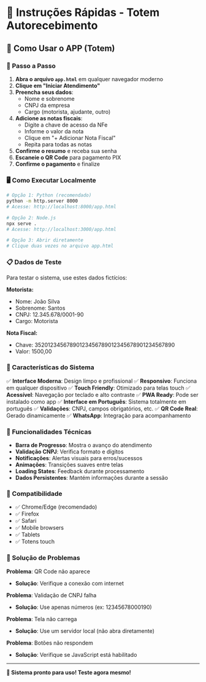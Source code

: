 # 🚀 Instruções Rápidas - Totem Autorecebimento

## 📱 Como Usar o APP (Totem)

### 🎯 Passo a Passo

1. **Abra o arquivo `app.html`** em qualquer navegador moderno
2. **Clique em "Iniciar Atendimento"**
4. **Preencha seus dados**:
   - Nome e sobrenome
   - CNPJ da empresa
   - Cargo (motorista, ajudante, outro)
5. **Adicione as notas fiscais**:
   - Digite a chave de acesso da NFe
   - Informe o valor da nota
   - Clique em "+ Adicionar Nota Fiscal"
   - Repita para todas as notas
6. **Confirme o resumo** e receba sua senha
7. **Escaneie o QR Code** para pagamento PIX
8. **Confirme o pagamento** e finalize

### 🖥️ Como Executar Localmente

```bash
# Opção 1: Python (recomendado)
python -m http.server 8000
# Acesse: http://localhost:8000/app.html

# Opção 2: Node.js
npx serve .
# Acesse: http://localhost:3000/app.html

# Opção 3: Abrir diretamente
# Clique duas vezes no arquivo app.html
```

### 📋 Dados de Teste

Para testar o sistema, use estes dados fictícios:

**Motorista:**
- Nome: João Silva
- Sobrenome: Santos
- CNPJ: 12.345.678/0001-90
- Cargo: Motorista

**Nota Fiscal:**
- Chave: 35201234567890123456789012345678901234567890
- Valor: 1500,00

### 🎨 Características do Sistema

✅ **Interface Moderna**: Design limpo e profissional
✅ **Responsivo**: Funciona em qualquer dispositivo
✅ **Touch Friendly**: Otimizado para telas touch
✅ **Acessível**: Navegação por teclado e alto contraste
✅ **PWA Ready**: Pode ser instalado como app
✅ **Interface em Português**: Sistema totalmente em português
✅ **Validações**: CNPJ, campos obrigatórios, etc.
✅ **QR Code Real**: Gerado dinamicamente
✅ **WhatsApp**: Integração para acompanhamento

### 🔧 Funcionalidades Técnicas

- **Barra de Progresso**: Mostra o avanço do atendimento
- **Validação CNPJ**: Verifica formato e dígitos
- **Notificações**: Alertas visuais para erros/sucessos
- **Animações**: Transições suaves entre telas
- **Loading States**: Feedback durante processamento
- **Dados Persistentes**: Mantém informações durante a sessão

### 📱 Compatibilidade

- ✅ Chrome/Edge (recomendado)
- ✅ Firefox
- ✅ Safari
- ✅ Mobile browsers
- ✅ Tablets
- ✅ Totens touch

### 🚨 Solução de Problemas

**Problema**: QR Code não aparece
- **Solução**: Verifique a conexão com internet

**Problema**: Validação de CNPJ falha
- **Solução**: Use apenas números (ex: 12345678000190)

**Problema**: Tela não carrega
- **Solução**: Use um servidor local (não abra diretamente)

**Problema**: Botões não respondem
- **Solução**: Verifique se JavaScript está habilitado

---

**🎉 Sistema pronto para uso! Teste agora mesmo!** 
